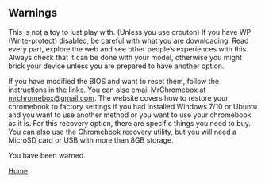 ## Warnings

This is not a toy to just play with. (Unless you use crouton) If you have WP (Write-protect) disabled, be careful with what you are downloading. 
Read every part, explore the web and see other people’s experiences with this. Always check that it can be done with your model, otherwise you 
might brick your device unless you are prepared to have another option.

If you have modified the BIOS and want to reset them, follow the instructions in the links. You can also email MrChromebox at mrchromebox@gmail.com. 
The website covers how to restore your chromebook to factory settings if you had installed Windows 7/10 or Ubuntu and you want to use another method 
or you want to use your chromebook as it is. For this recovery option, there are specific things you need to buy. You can also use the Chromebook 
recovery utility, but you will need a MicroSD card or USB with more than 8GB storage.

You have been warned.

[Home](index.md)
